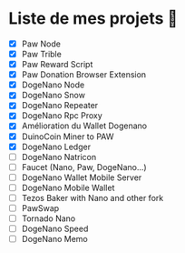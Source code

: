 # Liste de mes projets 🥳
- [X] Paw Node
- [X] Paw Trible
- [X] Paw Reward Script
- [X] Paw Donation Browser Extension
- [X] DogeNano Node
- [X] DogeNano Snow
- [X] DogeNano Repeater
- [X] DogeNano Rpc Proxy
- [X] Amélioration du Wallet Dogenano
- [X] DuinoCoin Miner to PAW
- [X] DogeNano Ledger
- [ ] DogeNano Natricon
- [ ] Faucet (Nano, Paw, DogeNano...)
- [ ] DogeNano Wallet Mobile Server
- [ ] DogeNano Mobile Wallet
- [ ] Tezos Baker with Nano and other fork
- [ ] PawSwap
- [ ] Tornado Nano
- [ ] DogeNano Speed
- [ ] DogeNano Memo
